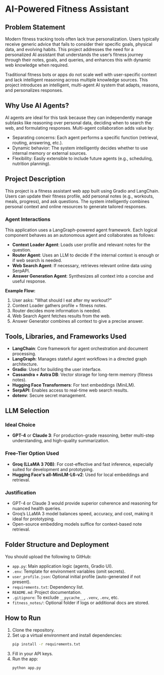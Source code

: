 # AI-Powered Fitness Assistant

## Problem Statement

Modern fitness tracking tools often lack true personalization. Users typically receive generic advice that fails to consider their specific goals, physical data, and evolving habits. This project addresses the need for a personalized AI assistant that understands the user’s fitness journey through their notes, goals, and queries, and enhances this with dynamic web knowledge when required.

Traditional fitness bots or apps do not scale well with user-specific context and lack intelligent reasoning across multiple knowledge sources. This project introduces an intelligent, multi-agent AI system that adapts, reasons, and personalizes responses.

## Why Use AI Agents?

AI agents are ideal for this task because they can independently manage subtasks like reasoning over personal data, deciding when to search the web, and formulating responses. Multi-agent collaboration adds value by:

- Separating concerns: Each agent performs a specific function (retrieval, routing, answering, etc.).
- Dynamic behavior: The system intelligently decides whether to use internal memory or external sources.
- Flexibility: Easily extensible to include future agents (e.g., scheduling, nutrition planning).

## Project Description

This project is a fitness assistant web app built using Gradio and LangChain. Users can update their fitness profile, add personal notes (e.g., workouts, meals, progress), and ask questions. The system intelligently combines personal context and online resources to generate tailored responses.

### Agent Interactions

This application uses a LangGraph-powered agent framework. Each logical component behaves as an autonomous agent and collaborates as follows:

- **Context Loader Agent**: Loads user profile and relevant notes for the question.
- **Router Agent**: Uses an LLM to decide if the internal context is enough or if web search is needed.
- **Web Search Agent**: If necessary, retrieves relevant online data using SerpAPI.
- **Answer Generation Agent**: Synthesizes all context into a concise and useful response.

**Example Flow:**

1. User asks: "What should I eat after my workout?"
2. Context Loader gathers profile + fitness notes.
3. Router decides more information is needed.
4. Web Search Agent fetches results from the web.
5. Answer Generator combines all context to give a precise answer.

## Tools, Libraries, and Frameworks Used

- **LangChain**: Core framework for agent orchestration and document processing.
- **LangGraph**: Manages stateful agent workflows in a directed graph architecture.
- **Gradio**: Used for building the user interface.
- **Cassandra + Astra DB**: Vector storage for long-term memory (fitness notes).
- **Hugging Face Transformers**: For text embeddings (MiniLM).
- **SerpAPI**: Enables access to real-time web search results.
- **dotenv**: Secure secret management.

## LLM Selection

### Ideal Choice

- **GPT-4** or **Claude 3**: For production-grade reasoning, better multi-step understanding, and high-quality summarization.

### Free-Tier Option Used

- **Groq (LLaMA 3 70B)**: For cost-effective and fast inference, especially suited for development and prototyping.
- **Hugging Face's all-MiniLM-L6-v2**: Used for local embeddings and retrieval.

### Justification

- GPT-4 or Claude 3 would provide superior coherence and reasoning for nuanced health queries.
- Groq’s LLaMA 3 model balances speed, accuracy, and cost, making it ideal for prototyping.
- Open-source embedding models suffice for context-based note retrieval.

## Folder Structure and Deployment

You should upload the following to GitHub:

- `app.py`: Main application logic (agents, Gradio UI).
- `.env`: Template for environment variables (omit secrets).
- `user_profile.json`: Optional initial profile (auto-generated if not present).
- `requirements.txt`: Dependency list.
- `README.md`: Project documentation.
- `.gitignore`: To exclude `__pycache__`, `.venv`, `.env`, etc.
- `fitness_notes/`: Optional folder if logs or additional docs are stored.

## How to Run

1. Clone the repository.
2. Set up a virtual environment and install dependencies:
   ```bash
   pip install -r requirements.txt
   ```
3. Fill in your API keys.
4. Run the app:
   ```bash
   python app.py
   ```
